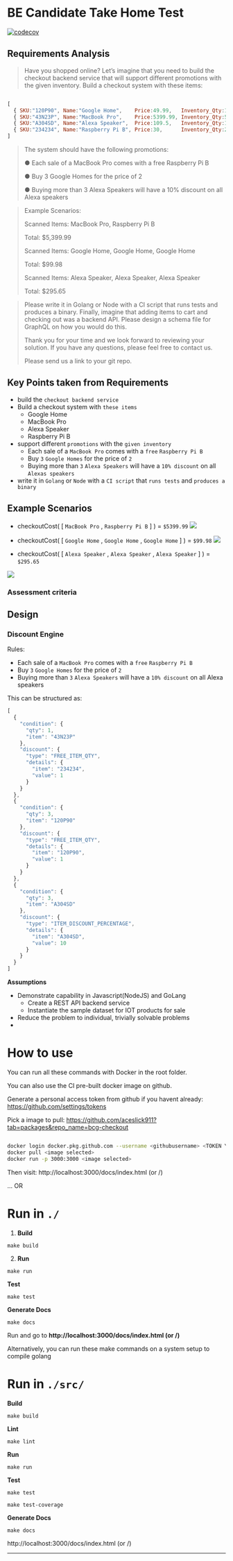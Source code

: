 # BE Candidate Take Home Test

[![codecov](https://codecov.io/gh/aceslick911/bcg-checkout/branch/main/graph/badge.svg?token=BR8YT7AM47)](https://codecov.io/gh/aceslick911/bcg-checkout)

## Requirements Analysis
> Have you shopped online? Let’s imagine that you need to build the checkout backend service that will support different promotions with the given inventory.
Build a checkout system with these items:

```javascript

[
  { SKU:"120P90", Name:"Google Home",    Price:49.99,   Inventory_Qty:10 },
  { SKU:"43N23P", Name:"MacBook Pro",    Price:5399.99, Inventory_Qty:5 },
  { SKU:"A304SD", Name:"Alexa Speaker",  Price:109.5,   Inventory_Qty:10 },
  { SKU:"234234", Name:"Raspberry Pi B", Price:30,      Inventory_Qty:2 },
]

```

>The system should have the following promotions:
>
> ● Each sale of a MacBook Pro comes with a free Raspberry Pi B
>
> ● Buy 3 Google Homes for the price of 2
>
> ● Buying more than 3 Alexa Speakers will have a 10% discount on all Alexa speakers
>

> Example Scenarios:
>
> Scanned Items: MacBook Pro, Raspberry Pi B
>
> Total: $5,399.99
>
> Scanned Items: Google Home, Google Home, Google Home
>
> Total: $99.98
>
> Scanned Items: Alexa Speaker, Alexa Speaker, Alexa Speaker
>
> Total: $295.65
>

> Please write it in Golang or Node with a CI script that runs tests and produces a binary.
> Finally, imagine that adding items to cart and checking out was a backend API. Please design a schema file for GraphQL on how you would do this.
> 
> Thank you for your time and we look forward to reviewing your solution. If you have any questions, please feel free to contact us. 
> 
> Please send us a link to your git repo.

## Key Points taken from Requirements
 - build the `checkout backend service`
 - Build a checkout system with `these items`
   - Google Home
   - MacBook Pro 
   - Alexa Speaker
   - Raspberry Pi B
 - support different `promotions` with the `given inventory`
   - Each sale of a `MacBook Pro` comes with a `free` `Raspberry Pi B`
   - Buy `3` `Google Homes` for the price of `2`
   - Buying more than `3` `Alexa Speakers` will have a `10% discount` on all `Alexas speakers`
 - write it in `Golang` or `Node` with a `CI script` that `runs tests` and `produces a binary`
## Example Scenarios
- checkoutCost( [ `MacBook Pro` , `Raspberry Pi B` ] ) = `$5399.99`
![](2021-06-11-13-59-45.png)

<!-- $$\begin{matrix}
 \sum(\mathrm{cost}(items)) & = & \$5399.99 + \$30 & (1a) \\
 & = & \$5429.99 & \\  \\
\mathrm{discounts}(items) & = & \$30  & (1b) \\ \\
 \sum(\mathrm{afterDiscounts}(items)) & = & \$5429.99 - \$30 & (1c) \\
 & = & \$5399.99 & \\  \\
\end{matrix}$$ -->

- checkoutCost( [ `Google Home` , `Google Home` , `Google Home` ] ) = `$99.98`
![](2021-06-11-14-00-09.png)
<!-- $$\begin{matrix}
 \sum(\mathrm{cost}(items)) & = & \$49.99+ \$49.99+ \$49.99 & (2a) \\
 & = & \$149.97 & \\  \\
\mathrm{discounts}(items) & = & \$49.99  & (2b) \\ \\
 \sum(\mathrm{afterDiscounts}(items)) & = & \$149.97 - \$49.99 & (2c) \\
 & = & \$99.98 & \\  \\
\end{matrix}$$ -->

   - checkoutCost( [ `Alexa Speaker` , `Alexa Speaker` , `Alexa Speaker` ] ) = `$295.65`

![](2021-06-11-14-00-23.png)
<!-- $$\begin{matrix}
 \sum(\mathrm{cost}(items)) & = & \$109.5 +\$109.5 +\$109.5 & (3a) \\
 & = & \$328.5 & \\  \\
\mathrm{discounts}(items) & = & \frac{10\% \times \$328.5}{100\%}    & (3b) \\ 
   & = & \$32.85   \\ \\
 \sum(\mathrm{afterDiscounts}(items)) & = & \$328.5 - \$32.85 & (3c) \\
 & = & \$295.65 & \\  \\
\end{matrix}$$ -->


### Assessment criteria

## Design

### Discount Engine

Rules:
  - Each sale of a `MacBook Pro` comes with a `free` `Raspberry Pi B`
  - Buy `3` `Google Homes` for the price of `2`
  - Buying more than `3` `Alexa Speakers` will have a `10% discount` on all Alexa speakers

This can be structured as:
```javascript
[
  {
    "condition": {
      "qty": 1,
      "item": "43N23P"
    },
    "discount": {
      "type": "FREE_ITEM_QTY",
      "details": {
        "item": "234234",
        "value": 1
      }
    }
  },
  {
    "condition": {
      "qty": 3,
      "item": "120P90"
    },
    "discount": {
      "type": "FREE_ITEM_QTY",
      "details": {
        "item": "120P90",
        "value": 1
      }
    }
  },
  {
    "condition": {
      "qty": 3,
      "item": "A304SD"
    },
    "discount": {
      "type": "ITEM_DISCOUNT_PERCENTAGE",
      "details": {
        "item": "A304SD",
        "value": 10
      }
    }
  }
]
```


**Assumptions**
 - Demonstrate capability in Javascript(NodeJS) and GoLang
   - Create a REST API backend service
   - Instantiate the sample dataset for IOT products for sale
 - Reduce the problem to individual, trivially solvable problems
 - 


# How to use

You can run all these commands with Docker in the root folder.

You can also use the CI pre-built docker image on github.

Generate a personal access token from github if you havent already:
https://github.com/settings/tokens

Pick a image to pull:
https://github.com/aceslick911?tab=packages&repo_name=bcg-checkout

```sh

docker login docker.pkg.github.com --username <githubusername> <TOKEN YOU GENERATED>
docker pull <image selected>
docker run -p 3000:3000 <image selected>

```

Then visit:
http://localhost:3000/docs/index.html (or /)

... OR

# Run in `./`

1. **Build**

```shell script
make build
```

2. **Run**

```shell script
make run 
```

**Test**

```shell script
make test
```

**Generate Docs**

```shell script
make docs
```

Run and go to **http://localhost:3000/docs/index.html (or /)**

Alternatively, you can run these make commands on a system setup to compile golang
# Run in `./src/`

**Build**

```shell 
make build
```

**Lint**

```shell 
make lint
```

**Run**

```shell 
make run 
```

**Test**

```shell 
make test
```
```shell 
make test-coverage
```

**Generate Docs**

```shell 
make docs
```

http://localhost:3000/docs/index.html (or /)

_______

